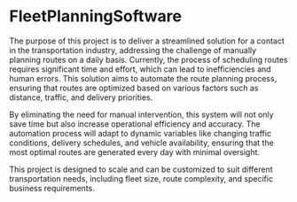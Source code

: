 # FleetPlanningSoftware
The purpose of this project is to deliver a streamlined solution for a contact in the transportation industry, addressing the challenge of manually planning routes on a daily basis. Currently, the process of scheduling routes requires significant time and effort, which can lead to inefficiencies and human errors. This solution aims to automate the route planning process, ensuring that routes are optimized based on various factors such as distance, traffic, and delivery priorities.

By eliminating the need for manual intervention, this system will not only save time but also increase operational efficiency and accuracy. The automation process will adapt to dynamic variables like changing traffic conditions, delivery schedules, and vehicle availability, ensuring that the most optimal routes are generated every day with minimal oversight.

This project is designed to scale and can be customized to suit different transportation needs, including fleet size, route complexity, and specific business requirements.
